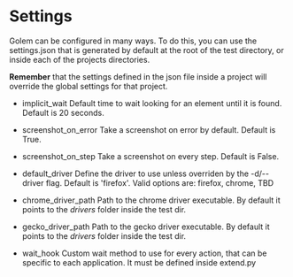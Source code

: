 Settings
==================================================

Golem can be configured in many ways. To do this, you can use the settings.json that is generated by default at the root of the test directory, or inside each of the projects directories.

**Remember** that the settings defined in the json file inside a project will override the global settings for that project.


- implicit_wait
Default time to wait looking for an element until it is found. Default is 20 seconds.

- screenshot_on_error
Take a screenshot on error by default. Default is True.

- screenshot_on_step
Take a screenshot on every step. Default is False.

- default_driver
Define the driver to use unless overriden by the -d/--driver flag. Default is 'firefox'. Valid options are: firefox, chrome, TBD

- chrome_driver_path
Path to the chrome driver executable. By default it points to the *drivers* folder inside the test dir.

- gecko_driver_path
Path to the gecko driver executable. By default it points to the *drivers* folder inside the test dir.

- wait_hook
Custom wait method to use for every action, that can be specific to each application. It must be defined inside extend.py



<!-- Next, go to [Quick Start](quick-start.html) -->